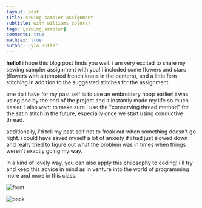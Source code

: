 ```yaml
---
layout: post
title: sewing sampler assignment
subtitle: with williams colors!
tags: [sewing_sampler]
comments: true
mathjax: true
author: Lyla Butler
---
```


**hello!**
i hope this blog post finds you well. i am very excited to share my sewing sampler assignment with you! i included some flowers and stars (flowers with attempted french knots in the centers), and a little fern stitching in addition to the suggested stitches for the assignment.


one tip i have for my past self is to use an embroidery hoop earlier! i was using one by the end of the project and it instantly made my life so much easier. i also want to make sure i use the "conserving thread method" for the satin stitch in the future, especially once we start using conductive thread.


additionally, i'd tell my past self not to freak out when something doesn't go right. i could have saved myself a lot of anxiety if i had just slowed down and really tried to figure out what the problem was in times when things weren't exactly going my way.


in a kind of lovely way, you can also apply this philosophy to coding! i'll try and keep this advice in mind as in venture into the world of programming more and more in this class.


![front](https://lylafbutler.github.io/assets/img/front.jpeg)

![back](https://lylafbutler.github.io/assets/img/back.jpeg)

